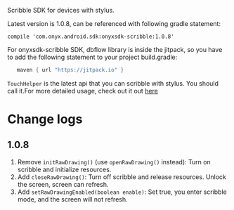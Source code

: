 Scribble SDK for devices with stylus.

Latest version is 1.0.8, can be referenced with following gradle statement:

    compile 'com.onyx.android.sdk:onyxsdk-scribble:1.0.8'

For onyxsdk-scribble SDK, dbflow library is inside the jitpack, so you have to add the following statement to your project build.gradle:
```gradle
   maven { url "https://jitpack.io" }
```

`TouchHelper` is the latest api that you can scribble with stylus. You should call it.For more detailed usage, check out it out [here](Scribble-TouchHelper-API.md)

# Change logs

## 1.0.8
1. Remove `initRawDrawing()` (use `openRawDrawing()` instead): Turn on scribble and initialize resources.
2. Add `closeRawDrawing()`: Turn off scribble and release resources. Unlock the screen, screen can refresh.
3. Add `setRawDrawingEnabled(boolean enable)`: Set true, you enter scribble mode, and the screen will not refresh.

